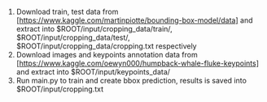 1. Download train, test data from [https://www.kaggle.com/martinpiotte/bounding-box-model/data] and extract into $ROOT/input/cropping_data/train/, $ROOT/input/cropping_data/test/, $ROOT/input/cropping_data/cropping.txt respectively
2. Download images and keypoints annotation data from [https://www.kaggle.com/oewyn000/humpback-whale-fluke-keypoints] and extract into $ROOT/input/keypoints_data/
3. Run main.py to train and create bbox prediction, results is saved into $ROOT/input/cropping.txt

